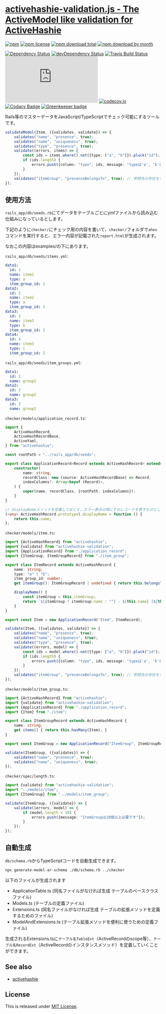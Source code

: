 # [activehashie-validation.js - The ActiveModel like validation for ActiveHashie](https://github.com/Narazaka/activehashie-validation.js)

[![npm](https://img.shields.io/npm/v/activehashie-validation.svg)](https://www.npmjs.com/package/activehashie-validation)
[![npm license](https://img.shields.io/npm/l/activehashie-validation.svg)](https://www.npmjs.com/package/activehashie-validation)
[![npm download total](https://img.shields.io/npm/dt/activehashie-validation.svg)](https://www.npmjs.com/package/activehashie-validation)
[![npm download by month](https://img.shields.io/npm/dm/activehashie-validation.svg)](https://www.npmjs.com/package/activehashie-validation)

[![Dependency Status](https://david-dm.org/Narazaka/activehashie-validation.js/status.svg)](https://david-dm.org/Narazaka/activehashie-validation.js)
[![devDependency Status](https://david-dm.org/Narazaka/activehashie-validation.js/dev-status.svg)](https://david-dm.org/Narazaka/activehashie-validation.js?type=dev)
[![Travis Build Status](https://travis-ci.org/Narazaka/activehashie-validation.js.svg?branch=master)](https://travis-ci.org/Narazaka/activehashie-validation.js)
[![AppVeyor Build Status](https://ci.appveyor.com/api/projects/status/github/Narazaka/activehashie-validation.js?svg=true&branch=master)](https://ci.appveyor.com/project/Narazaka/activehashie-validation-js)
[![codecov.io](https://codecov.io/github/Narazaka/activehashie-validation.js/coverage.svg?branch=master)](https://codecov.io/github/Narazaka/activehashie-validation.js?branch=master)
[![Codacy Badge](https://api.codacy.com/project/badge/Grade/1254af9b5a1c480892df28e817fe9219)](https://www.codacy.com/app/narazaka/activehashie-validation-js?utm_source=github.com&amp;utm_medium=referral&amp;utm_content=Narazaka/activehashie-validation.js&amp;utm_campaign=Badge_Grade)
[![Greenkeeper badge](https://badges.greenkeeper.io/Narazaka/activehashie-validation.js.svg)](https://greenkeeper.io/)

Rails等のマスターデータをJavaScript/TypeScriptでチェック可能にするツールです。

```typescript
validateModel(Item, ({validates, validate}) => {
    validates("name", "presence", true);
    validates("name", "uniqueness", true);
    validates("type", "presence", true);
    validate((errors, items) => {
        const ids = items.where().not({type: ["a", "b"]}).pluck("id");
        if (ids.length) {
            errors.push({column: "type", ids, message: "typeは'a', 'b'のいずれかであるべきです"});
        }
    });
    validates("itemGroup", "presenceBelongsTo", true); // 参照先の存在をチェック
});
```

## 使用方法

`rails_app/db/seeds.rb`にてデータをテーブルごとにymlファイルから読み込む仕組みになっているとします。

下記のように`checker/`にチェック用の内容を書いて、`checker/`フォルダで`ahev`コマンドを実行すると、エラー内容が記載された`report.html`が生成されます。

なおこの内容はexamples/の下にあります。

`rails_app/db/seeds/items.yml`:

```yaml
data1:
  id: 1
  name: item1
  type: a
  item_group_id: 1
data2:
  id: 2
  name: item2
  type: a
  item_group_id: 1
data3:
  id: 3
  name: item3
  type: b
  item_group_id: 2
data4:
  id: 4
  name: item3
  type: c
  item_group_id: 2
```

`rails_app/db/seeds/item_groups.yml`:

```yaml
data1:
  id: 1
  name: group1
data2:
  id: 2
  name: group2
data3:
  id: 3
  name: group2
```

`checker/models/application_record.ts`:

```typescript
import {
    ActiveHashRecord,
    ActiveHashRecordBase,
    ActiveYaml,
} from "activehashie";

const rootPath = "../rails_app/db/seeds";

export class ApplicationRecord<Record extends ActiveHashRecord> extends ActiveYaml<Record> {
    constructor(
        name: string,
        recordClass: new (source: ActiveHashRecordBase) => Record,
        indexColumns?: Array<keyof (Record)>,
    ) {
        super(name, recordClass, {rootPath, indexColumns});
    }
}

// displayNameメソッドを定義しておくと、エラー表示の時にそのレコードを表すものとして使われます。
(<any> ActiveHashRecord.prototype).displayName = function () {
    return this.name;
};
```

`checker/models/item.ts`:

```typescript
import {ActiveHashRecord} from "activehashie";
import {validate} from "activehashie-validation";
import {ApplicationRecord} from "./application_record";
import {ItemGroup, ItemGroupRecord} from "./item_group";

export class ItemRecord extends ActiveHashRecord {
    name: string;
    type: "a" | "b";
    item_group_id: number;
    get itemGroup(): ItemGroupRecord | undefined { return this.belongsTo(ItemGroup); }

    displayName() {
        const itemGroup = this.itemGroup;
        return `${itemGroup ? itemGroup.name : ""} - ${this.name} [${this.type}]`;
    }
}

export const Item = new ApplicationRecord("Item", ItemRecord);

validate(Item, ({validates, validate}) => {
    validates("name", "presence", true);
    validates("name", "uniqueness", true);
    validates("type", "presence", true);
    validate((errors, model) => {
        const ids = model.where().not({type: ["a", "b"]}).pluck("id");
        if (ids.length) {
            errors.push({column: "type", ids, message: "typeは'a', 'b'のいずれかであるべきです"});
        }
    });
    validates("itemGroup", "presenceBelongsTo", true); // 参照先の存在をチェックします
});
```

`checker/models/item_group.ts`:

```typescript
import {ActiveHashRecord} from "activehashie";
import {validate} from "activehashie-validation";
import {ApplicationRecord} from "./application_record";
import {Item} from "./item";

export class ItemGroupRecord extends ActiveHashRecord {
    name: string;
    get items() { return this.hasMany(Item); }
}

export const ItemGroup = new ApplicationRecord("ItemGroup", ItemGroupRecord);

validate(ItemGroup, ({validates}) => {
    validates("name", "presence", true);
    validates("name", "uniqueness", true);
});
```

`checker/spec/length.ts`:

```typescript
import {validate} from "activehashie-validation";
import "../models/item";
import {ItemGroup} from "../models/item_group";

validate(ItemGroup, ({validate}) => {
    validate((errors, model) => {
        if (model.length < 10) {
            errors.push({message: "ItemGroupは10個以上必要です"});
        }
    });
});
```

## 自動生成

`db/schema.rb`からTypeScriptコードを自動生成できます。

```bash
npx generate-model-ar-schema ./db/schema.rb ../checker
```

以下のファイルが生成されます

- ApplicationTable.ts (同名ファイルがなければ生成 テーブルのベースクラスファイル)
- Models.ts (テーブルの定義ファイル)
- Extensions.ts (同名ファイルがなければ生成 テーブルの拡張メソッドを定義するためのファイル)
- ModelAndExtensions.ts (テーブル拡張メソッドを便利に使うための定義ファイル)

生成されるExtensions.tsに`テーブル名TableExt`（ActiveRecordのscope等）、`テーブル名RecordExt`（ActiveRecordのインスタンスメソッド）を定義していくことができます。

## See also

- [activehashie](https://github.com/Narazaka/activehashie.js)

## License

This is released under [MIT License](http://narazaka.net/license/MIT?2017).
